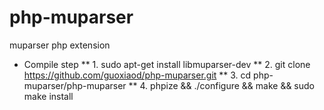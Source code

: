 php-muparser
============

muparser php extension


* Compile step
** 1. sudo apt-get install libmuparser-dev
** 2. git clone https://github.com/guoxiaod/php-muparser.git
** 3. cd php-muparser/php-muparser
** 4. phpize && ./configure && make && sudo make install
